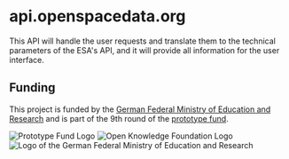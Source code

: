 # api.openspacedata.org

This API will handle the user requests and translate them to the technical parameters of the ESA's API, and it will provide all information for the user interface.

## Funding

This project is funded by the [German Federal Ministry of Education and Research](http://bmbf.de)
and is part of the 9th round of the [prototype fund](http://prototypefund.de).

![Prototype Fund Logo](https://www.openspacedata.org/assets/PrototypeFund-P-Logo.svg)
![Open Knowledge Foundation Logo](https://www.openspacedata.org/assets/okfn.svg)
![Logo of the German Federal Ministry of Education and Research](https://www.openspacedata.org/assets/BMBF_gefoerdert_2017_en.svg)